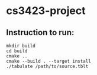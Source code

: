 # cs3423-project

## Instruction to run:
```shell
mkdir build
cd build
cmake ..
cmake --build . --target install
./tabulate /path/to/source.tblt
```